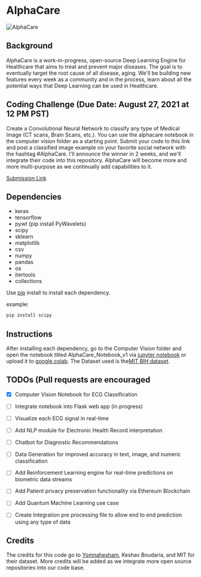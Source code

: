 # AlphaCare
![AlphaCare](https://i.imgur.com/d7dkit1.png)

## Background

AlphaCare is a work-in-progress, open-source Deep Learning Engine for Healthcare that aims to treat and prevent major diseases. The goal is to eventually target the root cause of all disease, aging. We'll be building new features every week as a community and in the process, learn about all the potential ways that Deep Learning can be used in Healthcare. 

## Coding Challenge (Due Date: August 27, 2021 at 12 PM PST)

Create a Convolutional Neural Network to classify any type of Medical Image (CT scans, Brain Scans, etc.). You can use the alphacare notebook in the computer vision folder as a starting point. Submit your code to this link and post a classified image example on your favorite social network with the hashtag #AlphaCare. I'll announce the winner in 2 weeks, and we'll integrate their code into this repository. AlphaCare will become more and more multi-purpose as we continually add capabilities to it. 

[Submission Link](https://forms.gle/kBQJvfYzqEzWKUBJ9)

## Dependencies
- keras
- tensorflow
- pywt (pip install PyWavelets)
- scipy
- sklearn
- matplotlib
- csv
- numpy
- pandas
- os
- itertools
- collections

Use [pip](https://pip.pypa.io/en/stable/installation/) install to install each dependency.

example:
```sh
pip install scipy
```

## Instructions

After installing each dependency, go to the Computer Vision folder and open the notebook titled AlphaCare_Notebook_v1 via [jupyter notebook](https://jupyter.org/) or upload it to [google colab](https://colab.research.google.com/). The Dataset used is the[MIT BIH dataset](https://www.kaggle.com/taejoongyoon/mitbit-arrhythmia-database).

## TODOs (Pull requests are encouraged

- [x] Computer Vision Notebook for ECG Classification
- [ ] Integrate notebook into Flask web app (in progress)
- [ ] Visualize each ECG signal in real-time
- [ ] Add NLP module for Electronic Health Record interpretation
- [ ] Chatbot for Diagnostic Recommendations
- [ ] Data Generation for improved accuracy in text, image, and numeric classification
- [ ] Add Reinforcement Learning engine for real-time predictions on biometric data streams
- [ ] Add Patient privacy preservation functionality via Ethereum Blockchain
- [ ] Add Quantum Machine Learning use case
- [ ] Create Integration pre processing file to allow end to end prediction using any type of data


## Credits

The credits for this code go to [Yomnahesham](https://www.kaggle.com/yomnahesham/cse616-final-project), Keshav Boudaria, and MIT for their dataset. More credits will be added as we integrate more open source repositories into our code base. 
